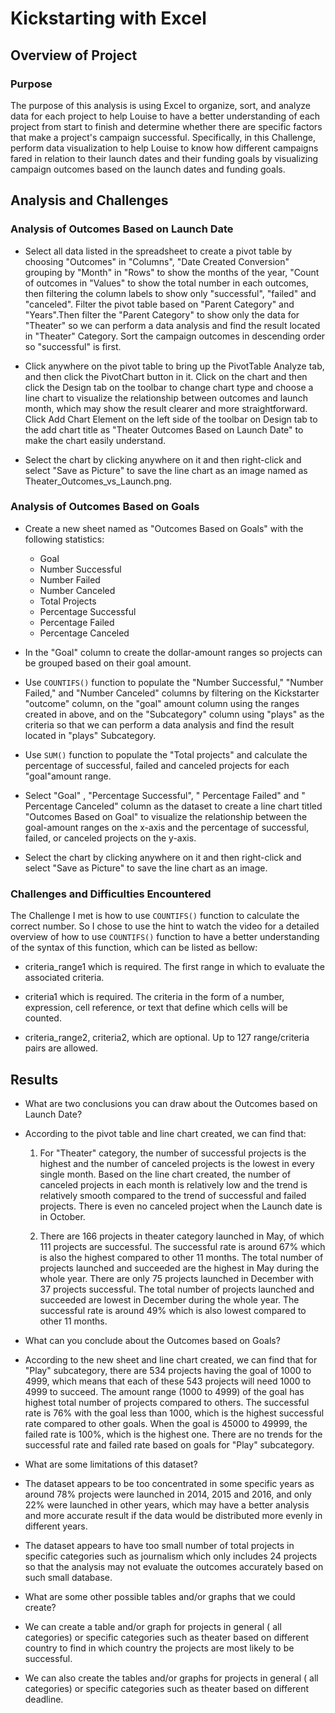 # Kickstarting with Excel

## Overview of Project

### Purpose

The purpose of this analysis is using Excel to organize, sort, and analyze data for each project to help Louise to have a better understanding of each project from start to finish and determine whether there are specific factors that make a project's campaign successful. Specifically, in this Challenge, perform data visualization to help Louise to know how different campaigns fared in relation to their launch dates and their funding goals by visualizing campaign outcomes based on the launch dates and funding goals.

## Analysis and Challenges

### Analysis of Outcomes Based on Launch Date

* Select all data listed in the spreadsheet to create a pivot table by choosing "Outcomes" in "Columns", "Date Created Conversion" grouping by "Month" in "Rows" to show the months of the year, "Count of outcomes in "Values" to show the total number in each outcomes, then filtering the column labels to show only "successful", "failed" and "canceled". Filter the pivot table based on "Parent Category" and "Years".Then filter the "Parent Category" to show only the data for "Theater" so we can perform a data analysis and find the result located in "Theater" Category. Sort the campaign outcomes in descending order so "successful" is first.

* Click anywhere on the pivot table to bring up the PivotTable Analyze tab, and then click the PivotChart button in it. Click on the chart and then click the Design tab on the toolbar to change chart type and choose a line chart to visualize the relationship between outcomes and launch month, which may show the result clearer and more straightforward. Click Add Chart Element on the left side of the toolbar on Design tab to the add chart title as "Theater Outcomes Based on Launch Date" to make the chart easily understand.

* Select the chart by clicking anywhere on it and then right-click and select "Save as Picture" to save the line chart as an image named as Theater_Outcomes_vs_Launch.png.


### Analysis of Outcomes Based on Goals

* Create a new sheet named as "Outcomes Based on Goals" with the following statistics:
  * Goal
  * Number Successful
  * Number Failed
  * Number Canceled
  * Total Projects
  * Percentage Successful
  * Percentage Failed
  * Percentage Canceled

* In the "Goal" column to create the dollar-amount ranges so projects can be grouped based on their goal amount.

* Use `COUNTIFS()` function to populate the "Number Successful," "Number Failed," and "Number Canceled" columns by filtering on the Kickstarter "outcome" column, on the "goal" amount column using the ranges created in above, and on the "Subcategory" column using "plays" as the criteria so that we can perform a data analysis and find the result located in "plays" Subcategory.

* Use `SUM()` function to populate the "Total projects" and calculate the percentage of successful, failed and canceled projects for each "goal"amount range.

* Select "Goal" , "Percentage Successful", " Percentage Failed" and " Percentage Canceled" column as the dataset to create a line chart titled "Outcomes Based on Goal" to visualize the relationship between the goal-amount ranges on the x-axis and the percentage of successful, failed, or canceled projects on the y-axis.

* Select the chart by clicking anywhere on it and then right-click and select "Save as Picture" to save the line chart as an image.

### Challenges and Difficulties Encountered

The Challenge I met is how to use `COUNTIFS()` function to calculate the correct number. So I chose to use the hint to watch the video for a detailed overview of how to use `COUNTIFS()` function to have a better understanding of the syntax of this function, which can be listed as bellow:

  * criteria_range1 which is required. The first range in which to evaluate the associated criteria.

  * criteria1 which is required. The criteria in the form of a number, expression, cell reference, or text that define which cells will be counted.

  * criteria_range2, criteria2, which are optional. Up to 127 range/criteria pairs are allowed.

## Results

- What are two conclusions you can draw about the Outcomes based on Launch Date?

* According to the pivot table and line chart created, we can find that:

  1. For "Theater" category, the number of successful projects is the highest and the number of canceled projects is the lowest in every single month. Based on the line chart created, the number of canceled projects in each month is relatively low and the trend is relatively smooth compared to the trend of successful and failed projects. There is even no canceled project when the Launch date is in October.

  2. There are 166 projects in theater category launched in May, of which 111 projects are successful. The successful rate is around 67% which is also the highest compared to other 11 months. The total number of projects launched and succeeded are the highest in May during the whole year. There are only 75 projects launched in December with 37 projects successful. The total number of projects launched and succeeded are lowest in December during the whole year. The successful rate is around 49% which is also lowest compared to other 11 months.

- What can you conclude about the Outcomes based on Goals?

* According to the new sheet and line chart created, we can find that for "Play" subcategory, there are 534 projects having the goal of 1000 to 4999, which means that each of these 543 projects will need 1000 to 4999 to succeed. The amount range (1000 to 4999) of the goal has highest total number of projects compared to others. The successful rate is 76% with the goal less than 1000, which is the highest successful rate compared to other goals. When the goal is 45000 to 49999, the failed rate is 100%, which is the highest one. There are no trends for the successful rate and failed rate based on goals for "Play" subcategory.

- What are some limitations of this dataset?

* The dataset appears to be too concentrated in some specific years as around 78% projects were launched in 2014, 2015 and 2016, and only 22% were launched in other years, which may have a better analysis and more accurate result if the data would be distributed more evenly in different years.

* The dataset appears to have too small number of total projects in specific categories such as journalism which only includes 24 projects so that the analysis may not evaluate the outcomes accurately based on such small database.

- What are some other possible tables and/or graphs that we could create?

* We can create a table and/or graph for projects in general ( all categories) or specific categories such as theater based on different country to find in which country the projects are most likely to be successful.

* We can also create the tables and/or graphs for projects in general ( all categories) or specific categories such as theater based on different deadline.
